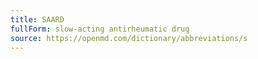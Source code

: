 ```yaml
---
title: SAARD
fullForm: slow-acting antirheumatic drug
source: https://openmd.com/dictionary/abbreviations/s
---
```

